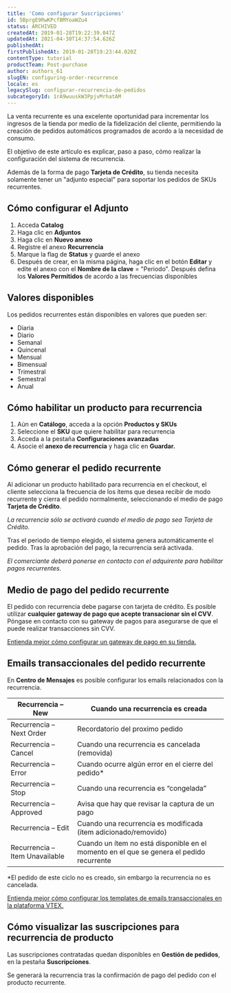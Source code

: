 ```yaml
---
title: 'Como configurar Suscripciones'
id: 5BprgE9RwKPcfBMYoaWZu4
status: ARCHIVED
createdAt: 2019-01-28T19:22:39.047Z
updatedAt: 2021-04-30T14:37:54.626Z
publishedAt: 
firstPublishedAt: 2019-01-28T19:23:44.020Z
contentType: tutorial
productTeam: Post-purchase
author: authors_61
slugEN: configuring-order-recurrence
locale: es
legacySlug: configurar-recurrencia-de-pedidos
subcategoryId: 1rA9wuuskW3PpjvMrhatAM
---
```


La venta recurrente es una excelente oportunidad para incrementar los ingresos de la tienda por medio de la fidelización del cliente, permitiendo la creación de pedidos automáticos programados de acordo a la necesidad de consumo.

El objetivo de este artículo es explicar, paso a paso, cómo realizar la configuración del sistema de recurrencia.

Además de la forma de pago __Tarjeta de Crédito__, su tienda necesita solamente tener un "adjunto especial" para soportar los pedidos de SKUs recurrentes.

## Cómo configurar el Adjunto

1. Acceda __Catalog__
2. Haga clic en __Adjuntos__
3. Haga clic en __Nuevo anexo__
4. Registre el anexo __Recurrencia__
5. Marque la flag de __Status__ y guarde el anexo
6. Después de crear, en la misma página, haga clic en el botón __Editar__ y edite el anexo con el __Nombre de la clave__ = "Periodo". Después defina los __Valores Permitidos__ de acordo a las frecuencias disponibles

## Valores disponibles

Los pedidos recurrentes están disponibles en valores que pueden ser:

- Diaria
- Diario
- Semanal
- Quincenal
- Mensual
- Bimensual
- Trimestral
- Semestral
- Anual

## Cómo habilitar un producto para recurrencia

1. Aún en **Catálogo**, acceda a la opción __Productos y SKUs__
2. Seleccione el **SKU** que quiere habilitar para recurrencia
3. Acceda a la pestaña **Configuraciones avanzadas**
4. Asocie el **anexo de recurrencia** y haga clic en **Guardar.** 

## Cómo generar el pedido recurrente

Al adicionar un producto habilitado para recurrencia en el checkout, el cliente selecciona la frecuencia de los ítems que desea recibir de modo recurrente y cierra el pedido normalmente, seleccionando el medio de pago **Tarjeta de Crédito**.

_La recurrencia sólo se activará cuando el medio de pago sea Tarjeta de Crédito._

Tras el periodo de tiempo elegido, el sistema genera automáticamente el pedido. Tras la aprobación del pago, la recurrencia será activada.

_El comerciante deberá ponerse en contacto con el adquirente para habilitar pagos recurrentes._

## Medio de pago del pedido recurrente

El pedido con recurrencia debe pagarse con tarjeta de crédito.
Es posible utilizar __cualquier gateway de pago que acepte transacionar sin el CVV__. Póngase en contacto con su gateway de pagos para asegurarse de que el puede realizar transacciones sin CVV.

[Entienda mejor cómo configurar un gateway de pago en su tienda.](/es/tutorial/pci-gateway-vision-general/)

## Emails transaccionales del pedido recurrente

En **Centro de Mensajes** es posible configurar los emails relacionados con la recurrencia.

| Recurrencia – New   | Cuando una recurrencia es creada   |
| ---------- | ---------- |
| Recurrencia – Next Order    | Recordatorio del proximo pedido    |
| Recurrencia – Cancel	    | Cuando una recurrencia es cancelada (removida)    |
| Recurrencia – Error	    | Cuando ocurre algún error en el cierre del pedido\*    |
| Recurrencia – Stop	    | Cuando una recurrencia es “congelada”    |
| Recurrencia – Approved	    | Avisa que hay que revisar la captura de un pago    |
| Recurrencia – Edit	    | Cuando una recurrencia es modificada (ítem adicionado/removido)    |
| Recurrencia – Item Unavailable	    | Cuando un ítem no está disponible en el momento en el que se genera el pedido recurrente    |

*El pedido de este ciclo no es creado, sin embargo la recurrencia no es cancelada.

[Entienda mejor cómo configurar los templates de emails transaccionales en la plataforma VTEX.](/es/tutorial/como-funciona-el-message-center/)

## Cómo visualizar las suscripciones para recurrencia de producto

Las suscripciones contratadas quedan disponibles en **Gestión de pedidos**, en la pestaña **Suscripciones**.

Se generará la recurrencia tras la confirmación de pago del pedido con el producto recurrente.
